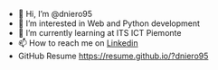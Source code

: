 - 👋 Hi, I’m @dniero95
- 👀 I’m interested in Web and Python development
- 🌱 I’m currently learning at ITS ICT Piemonte
- 📫 How to reach me on [Linkedin](https://www.linkedin.com/in/dario-niero-103861203/)
- GitHub Resume https://resume.github.io/?dniero95

<!---
dniero95/dniero95 is a ✨ special ✨ repository because its `README.md` (this file) appears on your GitHub profile.
You can click the Preview link to take a look at your changes.
--->
